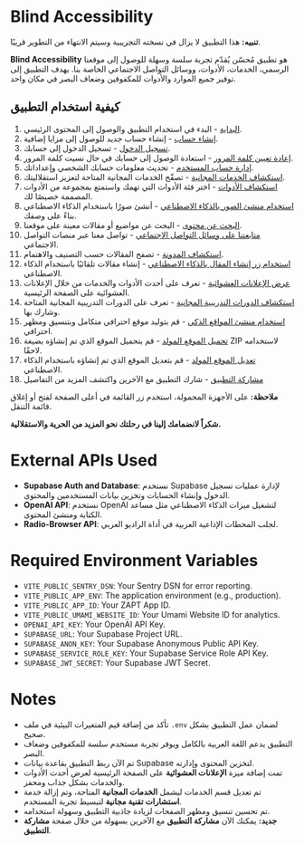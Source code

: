 # Blind Accessibility

**تنبيه:** هذا التطبيق لا يزال في نسخته التجريبية وسيتم الانتهاء من التطوير قريبًا.

**Blind Accessibility** هو تطبيق مُحسّن يُقدّم تجربة سلسة وسهلة للوصول إلى موقعنا الرسمي، الخدمات، الأدوات، ووسائل التواصل الاجتماعي الخاصة بنا. يهدف التطبيق إلى توفير جميع الموارد والأدوات للمكفوفين وضعاف البصر في مكان واحد.

## كيفية استخدام التطبيق

1. [البداية](docs/journeys/getting-started.md) - البدء في استخدام التطبيق والوصول إلى المحتوى الرئيسي.
2. [إنشاء حساب](docs/journeys/signup.md) - إنشاء حساب جديد للوصول إلى مزايا إضافية.
3. [تسجيل الدخول](docs/journeys/login.md) - تسجيل الدخول إلى حسابك.
4. [إعادة تعيين كلمة المرور](docs/journeys/reset-password.md) - استعادة الوصول إلى حسابك في حال نسيت كلمة المرور.
5. [إدارة حساب المستخدم](docs/journeys/manage-account.md) - تحديث معلومات حسابك الشخصي وإعداداتك.
6. [استكشاف الخدمات المجانية](docs/journeys/explore-services.md) - تصفّح الخدمات المجانية المتاحة لتعزيز استقلاليتك.
7. [استكشاف الأدوات](docs/journeys/explore-tools.md) - اختر فئة الأدوات التي تهمك واستمتع بمجموعة من الأدوات المصممة خصيصًا لك.
8. [استخدام منشئ الصور بالذكاء الاصطناعي](docs/journeys/use-ai-image-generator.md) - أنشئ صورًا باستخدام الذكاء الاصطناعي بناءً على وصفك.
9. [البحث عن محتوى](docs/journeys/search-content.md) - البحث عن مواضيع أو مقالات معينة على موقعنا.
10. [متابعتنا على وسائل التواصل الاجتماعي](docs/journeys/follow-social-media.md) - تواصل معنا عبر منصات التواصل الاجتماعي.
11. [استكشاف المدونة](docs/journeys/explore-blog.md) - تصفح المقالات حسب التصنيف والاهتمام.
12. [استخدام زر إنشاء المقال بالذكاء الاصطناعي](docs/journeys/generate-article-using-ai.md) - إنشاء مقالات تلقائيًا باستخدام الذكاء الاصطناعي.
13. [عرض الإعلانات العشوائية](docs/journeys/view-random-advertisements.md) - تعرف على أحدث الأدوات والخدمات من خلال الإعلانات العشوائية على الصفحة الرئيسية.
14. [استكشاف الدورات التدريبية المجانية](docs/journeys/explore-free-training-courses.md) - تعرف على الدورات التدريبية المجانية المتاحة وشارك بها.
15. [استخدام منشئ المواقع الذكي](docs/journeys/use-smart-website-builder.md) - قم بتوليد موقع احترافي متكامل وبتنسيق ومظهر احترافي.
16. [تحميل الموقع المولد](docs/journeys/download-generated-website.md) - قم بتحميل الموقع الذي تم إنشاؤه بصيغة ZIP لاستخدامه لاحقًا.
17. [تعديل الموقع المولد](docs/journeys/edit-generated-website-using-ai.md) - قم بتعديل الموقع الذي تم إنشاؤه باستخدام الذكاء الاصطناعي.
18. [مشاركة التطبيق](docs/journeys/share-the-app.md) - شارك التطبيق مع الآخرين واكتشف المزيد من التفاصيل

**ملاحظة:** على الأجهزة المحمولة، استخدم زر القائمة في أعلى الصفحة لفتح أو إغلاق قائمة التنقل.

**شكراً لانضمامك إلينا في رحلتك نحو المزيد من الحرية والاستقلالية.**

# External APIs Used

- **Supabase Auth and Database**: نستخدم Supabase لإدارة عمليات تسجيل الدخول وإنشاء الحسابات وتخزين بيانات المستخدمين والمحتوى.
- **OpenAI API**: نستخدم OpenAI لتشغيل ميزات الذكاء الاصطناعي مثل مساعد الكتابة ومنشئ المحتوى.
- **Radio-Browser API**: لجلب المحطات الإذاعية العربية في أداة الراديو العربي.

# Required Environment Variables

- `VITE_PUBLIC_SENTRY_DSN`: Your Sentry DSN for error reporting.
- `VITE_PUBLIC_APP_ENV`: The application environment (e.g., production).
- `VITE_PUBLIC_APP_ID`: Your ZAPT App ID.
- `VITE_PUBLIC_UMAMI_WEBSITE_ID`: Your Umami Website ID for analytics.
- `OPENAI_API_KEY`: Your OpenAI API Key.
- `SUPABASE_URL`: Your Supabase Project URL.
- `SUPABASE_ANON_KEY`: Your Supabase Anonymous Public API Key.
- `SUPABASE_SERVICE_ROLE_KEY`: Your Supabase Service Role API Key.
- `SUPABASE_JWT_SECRET`: Your Supabase JWT Secret.

# Notes

- تأكد من إضافة قيم المتغيرات البيئية في ملف `.env` لضمان عمل التطبيق بشكل صحيح.
- التطبيق يدعم اللغة العربية بالكامل ويوفر تجربة مستخدم سلسة للمكفوفين وضعاف البصر.
- تم الآن ربط التطبيق بقاعدة بيانات Supabase لتخزين المحتوى وإدارته.
- تمت إضافة ميزة **الإعلانات العشوائية** على الصفحة الرئيسية لعرض أحدث الأدوات والخدمات بشكل جذاب ومحفز.
- تم تعديل قسم الخدمات ليشمل **الخدمات المجانية** المتاحة، وتم إزالة خدمة **استشارات تقنية مجانية** لتبسيط تجربة المستخدم.
- تم تحسين تنسيق ومظهر الصفحات لزيادة جاذبية التطبيق وسهولة استخدامه.
- **جديد:** يمكنك الآن **مشاركة التطبيق** مع الآخرين بسهولة من خلال صفحة **مشاركة التطبيق**.